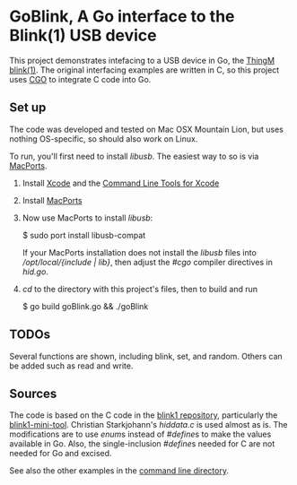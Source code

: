 GoBlink, A Go interface to the Blink(1) USB device
=======

This project demonstrates intefacing to a USB device in Go, the [ThingM blink(1)](http://thingm.com/products/blink-1.html). The original interfacing examples are written in C, so this project uses [CGO](http://golang.org/cmd/cgo/) to integrate C code into Go.

## Set up ##

The code was developed and tested on Mac OSX Mountain Lion, but uses nothing OS-specific, so should also work on Linux. 

To run, you'll first need to install *libusb*. The easiest way to so is via [MacPorts](https://www.macports.org).

1. Install [Xcode](https://developer.apple.com/xcode/) and the [Command Line Tools for Xcode](https://developer.apple.com/downloads/index.action)
2. Install [MacPorts](https://www.macports.org/install.php)
3. Now use MacPorts to install *libusb*:

	$ sudo port install libusb-compat
	
	If your MacPorts installation does not install the *libusb* files into */opt/local/{include | lib}*, then adjust the *#cgo* compiler directives in *hid.go*. 

4. *cd* to the directory with this project's files, then to build and run

	$ go build goBlink.go && ./goBlink


## TODOs ##

Several functions are shown, including blink, set, and random. Others can be added such as read and write.


## Sources ##
The code is based on the C code in the [blink1 repository](https://github.com/todbot/blink1), particularly the [blink1-mini-tool](https://github.com/todbot/blink1/tree/master/commandline/blink1-mini-tool). Christian Starkjohann's *hiddata.c* is used almost as is. The modifications are to use *enum*s instead of *#define*s to make the values available in Go. Also, the single-inclusion *#define*s needed for C are not needed for Go and excised.

See also the other examples in the [command line directory](https://github.com/todbot/blink1/tree/master/commandline). 



